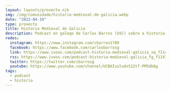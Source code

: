 ```yaml
---
layout: layouts/proxecto.njk
img: /img/comunidade/historia-medieval-de-galicia.webp
date: "2022-04-19"
type: proxecto
title: Historia Medieval de Galicia
description: Podcast en galego de Carlos Barros (USC) sobre a historia medieval de Galicia con especial énfase sobre a sociedade, a mentalidade e a identidade nacional.
redes:
  instagram: https://www.instagram.com/cbarros1789
  facebook: https://www.facebook.com/carlosbarrosg
  link: https://www.ivoox.com/podcast-historia-medieval-galicia_sq_f11475643_1.html
  rss: https://www.ivoox.com/podcast-historia-medieval-galicia_fg_f11475643_filtro_1.xml
  twitter: https://twitter.com/cbarrosg
  youtube: https://www.youtube.com/channel/UCBXIzuludxS12tf-PM5dbQg
tags:
  - podcast
  - historia
---
```

